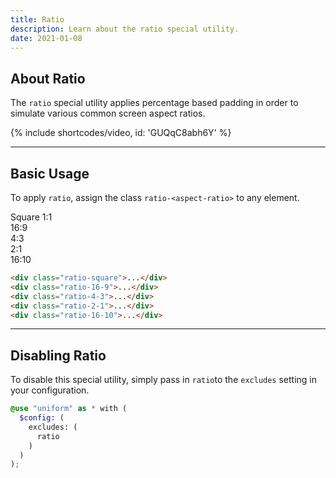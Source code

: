 ```yaml
---
title: Ratio
description: Learn about the ratio special utility.
date: 2021-01-08
---
```


## About Ratio

The `ratio` special utility applies percentage based padding in order to simulate various common screen aspect ratios.

{% include shortcodes/video, id: 'GUQqC8abh6Y' %}

---

## Basic Usage

To apply `ratio`, assign the class `ratio-<aspect-ratio>` to any element.



<div class="radius-md bg-gray-50 p-40 mb-20 gutter-y-40">
  <div>
    <div class="ratio-square relative radius-sm bg-gray-500 color-white">
      <div class="absolute top-50p left-50p transform translate-x-n50p translate-y-n50p font-2xl bold">
        Square 1:1
      </div>
    </div>
  </div>

  <div>
    <div class="ratio-16-9 relative radius-sm bg-gray-500 color-white">
      <div class="absolute top-50p left-50p transform translate-x-n50p translate-y-n50p font-2xl bold">
        16:9
      </div>
    </div>
  </div>

  <div>
    <div class="ratio-4-3 relative radius-sm bg-gray-500 color-white">
      <div class="absolute top-50p left-50p transform translate-x-n50p translate-y-n50p font-2xl bold">
        4:3
      </div>
    </div>
  </div>

  <div>
    <div class="ratio-2-1 relative radius-sm bg-gray-500 color-white">
      <div class="absolute top-50p left-50p transform translate-x-n50p translate-y-n50p font-2xl bold">
        2:1
      </div>
    </div>
  </div>

  <div>
    <div class="ratio-16-10 relative radius-sm bg-gray-500 color-white">
      <div class="absolute top-50p left-50p transform translate-x-n50p translate-y-n50p font-2xl bold">
        16:10
      </div>
    </div>
  </div>
</div>

```html
<div class="ratio-square">...</div>
<div class="ratio-16-9">...</div>
<div class="ratio-4-3">...</div>
<div class="ratio-2-1">...</div>
<div class="ratio-16-10">...</div>
```

---

## Disabling Ratio

To disable this special utility, simply pass in `ratio`to the `excludes` setting in your configuration.

```scss
@use "uniform" as * with (
  $config: (
    excludes: (
      ratio   
    )
  )
);
```
